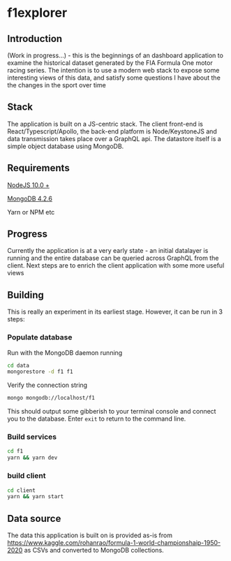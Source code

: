 # f1explorer

## Introduction
(Work in progress...) - this is the beginnings of an dashboard application to examine the historical dataset generated by the FIA Formula One motor racing series. The intention is to use a modern web stack to expose some interesting views of this data, and satisfy some questions I have about the the changes in the sport over time

## Stack
The application is built on a JS-centric stack. The client front-end is React/Typescript/Apollo, the back-end platform is Node/KeystoneJS and data transmission takes place over a GraphQL api. The datastore itself is a simple object database using MongoDB.

## Requirements
[NodeJS 10.0 +](https://www.nodejs.com)

[MongoDB 4.2.6](https://www.mongodb.com)

Yarn or NPM etc

## Progress
Currently the application is at a very early state - an initial datalayer is running and the entire database can be queried across GraphQL from the client. Next steps are to enrich the client application with some more useful views

## Building
This is really an experiment in its earliest stage. However, it can be run in 3 steps:

### Populate database
Run with the MongoDB daemon running
```bash
cd data
mongorestore -d f1 f1
```

Verify the connection string
```bash
mongo mongodb://localhost/f1
```
This should output some gibberish to your terminal console and connect you to the database. Enter `exit` to return to the command line.

### Build services
```bash
cd f1
yarn && yarn dev
```

### build client
```bash
cd client
yarn && yarn start
```

## Data source
The data this application is built on is provided as-is from https://www.kaggle.com/rohanrao/formula-1-world-championshaip-1950-2020 as CSVs and converted to MongoDB collections.
